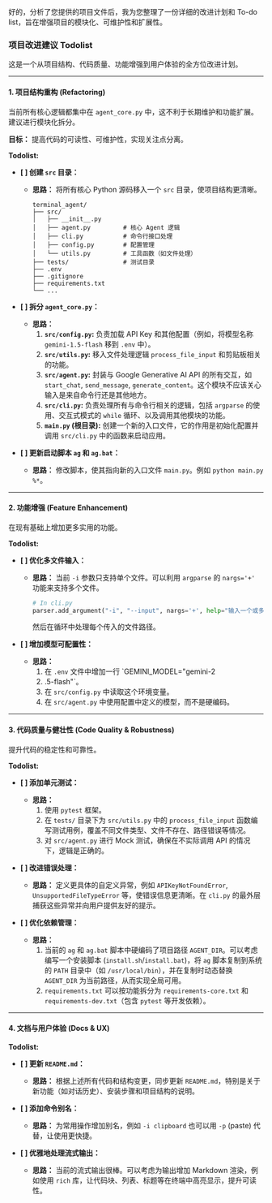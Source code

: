好的，分析了您提供的项目文件后，我为您整理了一份详细的改进计划和 To-do list，旨在增强项目的模块化、可维护性和扩展性。

### 项目改进建议 Todolist

这是一个从项目结构、代码质量、功能增强到用户体验的全方位改进计划。

-----

#### 1\. **项目结构重构 (Refactoring)**

当前所有核心逻辑都集中在 `agent_core.py` 中，这不利于长期维护和功能扩展。建议进行模块化拆分。

**目标：** 提高代码的可读性、可维护性，实现关注点分离。

**Todolist:**

  * **[ ] 创建 `src` 目录：**

      * **思路：** 将所有核心 Python 源码移入一个 `src` 目录，使项目结构更清晰。
        ```
        terminal_agent/
        ├── src/
        │   ├── __init__.py
        │   ├── agent.py         # 核心 Agent 逻辑
        │   ├── cli.py           # 命令行接口处理
        │   ├── config.py        # 配置管理
        │   └── utils.py         # 工具函数（如文件处理）
        ├── tests/               # 测试目录
        ├── .env
        ├── .gitignore
        ├── requirements.txt
        └── ...
        ```

  * **[ ] 拆分 `agent_core.py`：**

      * **思路：**
        1.  **`src/config.py`:** 负责加载 API Key 和其他配置（例如，将模型名称 `gemini-1.5-flash` 移到 `.env` 中）。
        2.  **`src/utils.py`:** 移入文件处理逻辑 `process_file_input` 和剪贴板相关的功能。
        3.  **`src/agent.py`:** 封装与 Google Generative AI API 的所有交互，如 `start_chat`, `send_message`, `generate_content`。这个模块不应该关心输入是来自命令行还是其他地方。
        4.  **`src/cli.py`:** 负责处理所有与命令行相关的逻辑，包括 `argparse` 的使用、交互式模式的 `while` 循环、以及调用其他模块的功能。
        5.  **`main.py` (根目录):** 创建一个新的入口文件，它的作用是初始化配置并调用 `src/cli.py` 中的函数来启动应用。

  * **[ ] 更新启动脚本 `ag` 和 `ag.bat`：**

      * **思路：** 修改脚本，使其指向新的入口文件 `main.py`。例如 `python main.py %*`。

-----

#### 2\. **功能增强 (Feature Enhancement)**

在现有基础上增加更多实用的功能。

**Todolist:**

  * **[ ] 优化多文件输入：**

      * **思路：** 当前 `-i` 参数只支持单个文件。可以利用 `argparse` 的 `nargs='+'` 功能来支持多个文件。
        ```python
        # In cli.py
        parser.add_argument("-i", "--input", nargs='+', help="输入一个或多个文件路径")
        ```
        然后在循环中处理每个传入的文件路径。

  * **[ ] 增加模型可配置性：**

      * **思路：**
        1.  在 `.env` 文件中增加一行 `GEMINI_MODEL="gemini-2
        2.  .5-flash"`。
        3.  在 `src/config.py` 中读取这个环境变量。
        4.  在 `src/agent.py` 中使用配置中定义的模型，而不是硬编码。

-----

#### 3\. **代码质量与健壮性 (Code Quality & Robustness)**

提升代码的稳定性和可靠性。

**Todolist:**

  * **[ ] 添加单元测试：**

      * **思路：**
        1.  使用 `pytest` 框架。
        2.  在 `tests/` 目录下为 `src/utils.py` 中的 `process_file_input` 函数编写测试用例，覆盖不同文件类型、文件不存在、路径错误等情况。
        3.  对 `src/agent.py` 进行 Mock 测试，确保在不实际调用 API 的情况下，逻辑是正确的。

  * **[ ] 改进错误处理：**

      * **思路：** 定义更具体的自定义异常，例如 `APIKeyNotFoundError`, `UnsupportedFileTypeError` 等，使错误信息更清晰。在 `cli.py` 的最外层捕获这些异常并向用户提供友好的提示。

  * **[ ] 优化依赖管理：**

      * **思路：**
        1.  当前的 `ag` 和 `ag.bat` 脚本中硬编码了项目路径 `AGENT_DIR`。可以考虑编写一个安装脚本 (`install.sh`/`install.bat`)，将 `ag` 脚本复制到系统的 `PATH` 目录中（如 `/usr/local/bin`），并在复制时动态替换 `AGENT_DIR` 为当前路径，从而实现全局可用。
        2.  `requirements.txt` 可以按功能拆分为 `requirements-core.txt` 和 `requirements-dev.txt`（包含 `pytest` 等开发依赖）。

-----

#### 4\. **文档与用户体验 (Docs & UX)**

**Todolist:**

  * **[ ] 更新 `README.md`：**

      * **思路：** 根据上述所有代码和结构变更，同步更新 `README.md`，特别是关于新功能（如对话历史）、安装步骤和项目结构的说明。

  * **[ ] 添加命令别名：**

      * **思路：** 为常用操作增加别名，例如 `-i clipboard` 也可以用 `-p` (paste) 代替，让使用更快捷。

  * **[ ] 优雅地处理流式输出：**

      * **思路：** 当前的流式输出很棒。可以考虑为输出增加 Markdown 渲染，例如使用 `rich` 库，让代码块、列表、标题等在终端中高亮显示，提升可读性。

